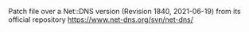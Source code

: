 Patch file over a Net::DNS version (Revision 1840, 2021-06-19) from its official repository
https://www.net-dns.org/svn/net-dns/

